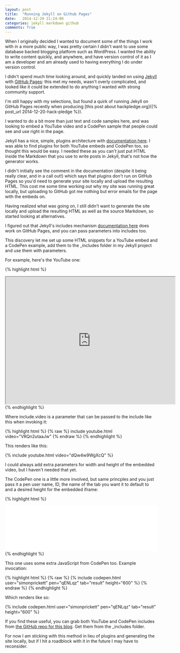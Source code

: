 ```yaml
---
layout: post
title:  "Running Jekyll on Github Pages"
date:   2014-12-29 21:24:00
categories: jekyll markdown github
comments: True
---
```

When I originally decided I wanted to document some of the things I work with 
in a more public way, I was pretty certain I didn't want to use some database 
backed blogging platform such as WordPress.  I wanted the ability to write 
content quickly, and anywhere, and have version control of it as I am a 
developer and am already used to having everything I do under version control.

I didn't spend much time looking around, and quickly landed on using 
[Jekyll](http://jekyllrb.com/) with [GitHub Pages](http://pages.github.com): this 
met my needs, wasn't overly complicated, and looked like it could be extended 
to do anything I wanted with strong community support.

I'm still happy with my selections, but found a quirk of running Jekyll on 
GitHub Pages recently when producing 
[this post about hackpledge.org]({% post_url 2014-12-20-hack-pledge %}).

I wanted to do a bit more than just text and code samples here, and was looking 
to embed a YouTube video and a CodePen sample that people could see and use right 
in the page.

Jekyll has a nice, simple, plugins architecture with [documentation here](http://jekyllrb.com/docs/plugins/).  I was able to find plugins for both YouTube embeds and CodePen too, 
so thought this would be easy.  I needed these as you can't just put HTML inside the 
Markdown that you use to write posts in Jekyll, that's not how the generator works.

I didn't initially see the comment in the documentation (despite it being really clear, 
and in a call out!) which says that plugins don't run on GitHub Pages so you'd need 
to generate your site locally and upload the resulting HTML.  This cost me some time 
working out why my site was running great locally, but uploading to GitHub got me nothing 
but error emails for the page with the embeds on.

Having realized what was going on, I still didn't want to generate the site locally and 
upload the resulting HTML as well as the source Markdown, so started looking at alternatives.

I figured out that Jekyll's includes mechanism 
[documentation here](http://jekyllrb.com/docs/templates/) does work on GitHub Pages, and 
you can pass parameters into includes too.

This discovery let me set up some HTML snippets for a YouTube embed and a CodePen example, 
add them to the _includes folder in my Jekyll project and use them with parameters.

For example, here's the YouTube one:

{% highlight html %}
<iframe 
	width="560"
	height="420" 
	src="http://www.youtube.com/embed/{{ include.video }}?color=white&amp;theme=light">
</iframe>
{% endhighlight %}

Where include.video is a parameter that can be passed to the include like this when 
invoking it:

{% highlight html %}
{% raw %}
include youtube.html video="VRQn2utaaJw"
{% endraw %}
{% endhighlight %}

This renders like this:

{% include youtube.html video="dQw4w9WgXcQ" %}

I could always add extra parameters for width and height of the embedded video, but I 
haven't needed that yet.

The CodePen one is a little more involved, but same princples and you just pass it a 
pen user name, ID, the name of the tab you want it to default to and a desired height 
for the embedded iframe:

{% highlight html %}
<div>
	<iframe 
		id="cp_embed_{{ include.pen }}" 
		src="//codepen.io/{{ include.user }}/embed/{{ include.pen }}?height={{ include.height }}&amp;type={{ include.tab }}&amp;href={{ include.pen }}&amp;user={{ include.video }}&amp;slug-hash={{ include.pen }}&amp;default-tab={{ include.tab }}" 
		scrolling="no" 
		frameborder="0" 
		height="{{ include.height }}" 
		allowtransparency="true" 
		allowfullscreen="true" 
		class="cp_embed_iframe undefined" 
		style="width: 100%; overflow: hidden;">
	</iframe>
</div>
<script async="" src="http://codepen.io:/assets/embed/ei.js"></script>
{% endhighlight %}

This one uses some extra JavaScript from CodePen too.  Example invocation:

{% highlight html %}
{% raw %}
{% include codepen.html user="simonprickett" pen="qENLqz" 
                        tab="result" height="600" %}
{% endraw %}
{% endhighlight %}

Which renders like so:

{% include codepen.html user="simonprickett" pen="qENLqz" tab="result" height="600" %}


If you find these useful, you can grab both YouTube and CodePen includes from 
[the GitHub repo for this blog](https://github.com/simonprickett/simonprickett.github.io).  Get them from the _includes folder.

For now I am sticking with this method in lieu of plugins and generating the site locally, 
but if I hit a roadblock with it in the future I may have to reconsider.
